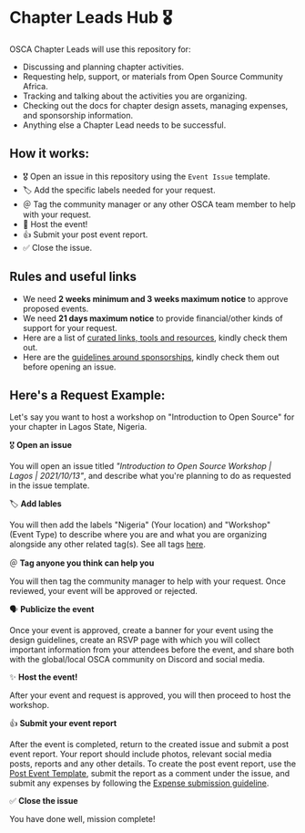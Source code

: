 # Chapter Leads Hub 🎖

OSCA Chapter Leads will use this repository for:

- Discussing and planning chapter activities.
- Requesting help, support, or materials from Open Source Community Africa. 
- Tracking and talking about the activities you are organizing.
- Checking out the docs for chapter design assets, managing expenses, and sponsorship information.
- Anything else a Chapter Lead needs to be successful.

## How it works:

- 🎖 Open an issue in this repository using the `Event Issue` template.
- 🏷 Add the specific labels needed for your request.
- ＠ Tag the community manager or any other OSCA team member to help with your request.
- 🎊 Host the event!
- 👍 Submit your post event report.
- ✅ Close the issue.

## Rules and useful links

- We need **2 weeks minimum and 3 weeks maximum notice** to approve proposed events.
- We need **21 days maximum notice** to provide financial/other kinds of support for your request.
- Here are a list of [curated links, tools and resources](/resources), kindly check them out.
- Here are the [guidelines around sponsorships](/docs/sponsorship.md), kindly check them out before opening an issue.

## Here's a Request Example:

Let's say you want to host a workshop on "Introduction to Open Source" for your chapter in Lagos State, Nigeria.

🎖 **Open an issue**

You will open an issue titled *"Introduction to Open Source Workshop | Lagos | 2021/10/13"*, and describe what you're planning to do as requested in the issue template.

🏷 **Add lables**

You will then add the labels "Nigeria" (Your location) and "Workshop" (Event Type) to describe where you are and what you are organizing alongside any other related tag(s). See all tags [here](https://github.com/oscafrica/chapter-leads-hub/labels).

＠ **Tag anyone you think can help you**

You will then tag the community manager to help with your request. Once reviewed, your event will be approved or rejected.

🗣 **Publicize the event**

Once your event is approved, create a banner for your event using the design guidelines, create an RSVP page with which you will collect important information from your attendees before the event, and share both with the global/local OSCA community on Discord and social media.

✨ **Host the event!**

After your event and request is approved, you will then proceed to host the workshop.

👍 **Submit your event report**

After the event is completed, return to the created issue and submit a post event report. Your report should include photos, relevant social media posts, reports and any other details. To create the post event report, use the [Post Event Template](/docs/post-event-template.md), submit the report as a comment under the issue, and submit any expenses by following the [Expense submission guideline](/docs/expenses.md).

✅ **Close the issue**

You have done well, mission complete!
